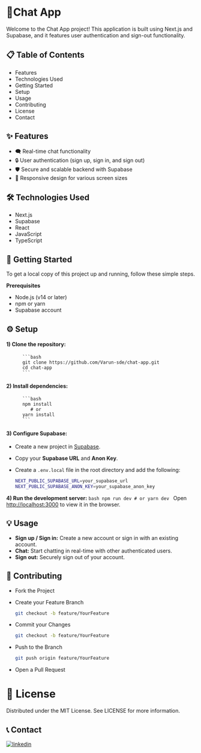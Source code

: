 # 📱Chat App
Welcome to the Chat App project! This application is built using Next.js and Supabase, and it features user authentication and sign-out functionality.

## 📋 Table of Contents
- Features
- Technologies Used
- Getting Started
- Setup
- Usage
- Contributing
- License
- Contact

## ✨ Features
- 🗨️ Real-time chat functionality
- 🔒 User authentication (sign up, sign in, and sign out)
- 🛡️ Secure and scalable backend with Supabase
- 📱 Responsive design for various screen sizes
 
## 🛠️ Technologies Used
- Next.js
- Supabase
- React
- JavaScript
- TypeScript


## 🚀 Getting Started
To get a local copy of this project up and running, follow these simple steps.

**Prerequisites**
- Node.js (v14 or later)
- npm or yarn
- Supabase account

## ⚙️ Setup
#### **1) Clone the repository:** 
          ```bash
          git clone https://github.com/Varun-sde/chat-app.git
          cd chat-app
          ```
#### **2) Install dependencies:** 
          ```bash
          npm install
             # or
          yarn install
          ```
 #### **3) Configure Supabase:**
 - Create a new project in [Supabase](https://supabase.com/).
 - Copy your **Supabase URL** and **Anon Key**.
 - Create a `.env.local` file in the root directory and add the following:
  
   ```bash 
   NEXT_PUBLIC_SUPABASE_URL=your_supabase_url   
   NEXT_PUBLIC_SUPABASE_ANON_KEY=your_supabase_anon_key
   ```
**4) Run the development server:** 
     ```bash
     npm run dev
       # or
     yarn dev
     ```
   Open [http://localhost:3000](http://localhost:3000) to view it in the browser.
    
## 💡 Usage
- **Sign up / Sign in:** Create a new account or sign in with an existing account.
- **Chat:** Start chatting in real-time with other authenticated users.
- **Sign out:** Securely sign out of your account.
 
## 🤝 Contributing
 - Fork the Project
 - Create your Feature Branch
  
   ```bash
   git checkout -b feature/YourFeature
   ```
 - Commit your Changes
  
   ```bash
   git checkout -b feature/YourFeature
   ```
 - Push to the Branch
  
   ```bash
   git push origin feature/YourFeature
   ```
 - Open a Pull Request
 
# 📝 License
Distributed under the MIT License. See LICENSE for more information.

## 📞 Contact
[![linkedin](https://img.shields.io/badge/linkedin-0A66C2?style=for-the-badge&logo=linkedin&logoColor=white)]([https://www.linkedin.com/](https://www.linkedin.com/in/varun-kangotra-dev))
